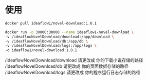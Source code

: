 

# 使用

```bash
docker pull ideaflow1/novel-download:1.0.1

docker run -p 30000:30000 --name ideaflow1-novel-download \
-v /ideaflowNovelDownload/download:/app/download \
-v /ideaflowNovelDownload/db:/app/db \
-v /ideaflowNovelDownload/logs:/app/logs \
-d ideaflow1/novel-download:1.0.1

```

/ideaflowNovelDownload/download 请更改成 你的下载小说存储的路径
/ideaflowNovelDownload/db  请更改成 你的页面数据存储的路径
/ideaflowNovelDownload/logs  请更改成 你的程序运行日志存储的路径


